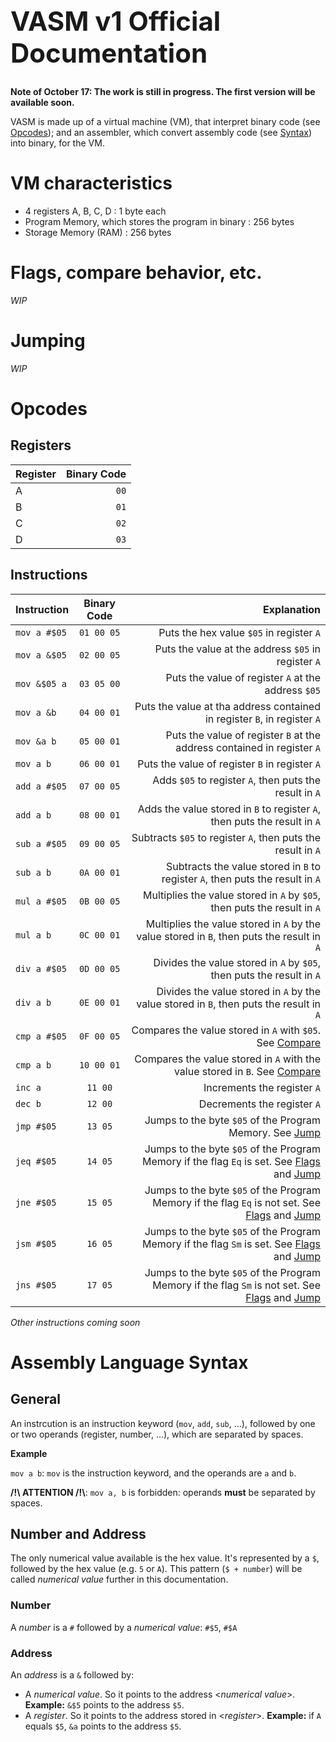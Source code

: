 <h1 style="font-size: 3em;">VASM v1 Official Documentation</h1>

**Note of October 17: The work is still in progress. The first version will be available soon.**

VASM is made up of a virtual machine (VM), that interpret binary code (see [Opcodes](#user-content-opcodes)); and an assembler, which convert assembly code (see [Syntax](#user-content-assembly-language-syntax)) into binary, for the VM.

<!-- TODO: link to #Assembly Language Syntax -->

# VM characteristics
- 4 registers A, B, C, D : 1 byte each
- Program Memory, which stores the program in binary : 256 bytes
- Storage Memory (RAM) : 256 bytes

<h1 name="flags_title">Flags, compare behavior, etc. <!-- TODO --></h1>

*WIP*

<h1 name="jump_title">Jumping</h1>

*WIP*

<h1 name="opcodes_title">Opcodes</h1>

## Registers
| Register | Binary Code |
| -------- | ----------: |
| A        |        `00` |
| B        |        `01` |
| C        |        `02` |
| D        |        `03` |

## Instructions
| Instruction  | Binary Code |                                                                                                                                            Explanation |
| ------------ | :---------: | -----------------------------------------------------------------------------------------------------------------------------------------------------: |
| `mov a #$05` | `01 00 05`  |                                                                                                               Puts the hex value `$05` in register `A` |
| `mov a &$05` | `02 00 05`  |                                                                                                    Puts the value at the address `$05` in register `A` |
| `mov &$05 a` | `03 05 00`  |                                                                                                    Puts the value of register `A` at the address `$05` |
| `mov a &b`   | `04 00 01`  |                                                                               Puts the value at tha address contained in register `B`, in register `A` |
| `mov &a b`   | `05 00 01`  |                                                                                Puts the value of register `B` at the address contained in register `A` |
| `mov a b`    | `06 00 01`  |                                                                                                         Puts the value of register `B` in register `A` |
| `add a #$05` | `07 00 05`  |                                                                                                Adds `$05` to register `A`, then puts the result in `A` |
| `add a b`    | `08 00 01`  |                                                                              Adds the value stored in `B` to register `A`, then puts the result in `A` |
| `sub a #$05` | `09 00 05`  |                                                                                           Subtracts `$05` to register `A`, then puts the result in `A` |
| `sub a b`    | `0A 00 01`  |                                                                         Subtracts the value stored in `B` to register `A`, then puts the result in `A` |
| `mul a #$05` | `0B 00 05`  |                                                                               Multiplies the value stored in `A` by `$05`, then puts the result in `A` |
| `mul a b`    | `0C 00 01`  |                                                             Multiplies the value stored in `A` by the value stored in `B`, then puts the result in `A` |
| `div a #$05` | `0D 00 05`  |                                                                                  Divides the value stored in `A` by `$05`, then puts the result in `A` |
| `div a b`    | `0E 00 01`  |                                                                Divides the value stored in `A` by the value stored in `B`, then puts the result in `A` |
| `cmp a #$05` | `0F 00 05`  |                                                                  Compares the value stored in `A` with `$05`. See [Compare](#user-content-flags) |
| `cmp a b`    | `10 00 01`  |                                                Compares the value stored in `A` with the value stored in `B`. See [Compare](#user-content-flags) |
| `inc a`      |   `11 00`   |                                                                                                                            Increments the register `A` |
| `dec b`      |   `12 00`   |                                                                                                                            Decrements the register `A` |
| `jmp #$05`   |   `13 05`   |                                                                                            Jumps to the byte `$05` of the Program Memory. See [Jump](#user-content-jump) |
| `jeq #$05`   |   `14 05`   |     Jumps to the byte `$05` of the Program Memory if the flag `Eq` is set. See [Flags](#user-content-flags) and [Jump](#user-content-jump) |
| `jne #$05`   |   `15 05`   | Jumps to the byte `$05` of the Program Memory if the flag `Eq` is not set. See [Flags](#user-content-flags) and [Jump](#user-content-jump) |
| `jsm #$05`   |   `16 05`   |     Jumps to the byte `$05` of the Program Memory if the flag `Sm` is set. See [Flags](#user-content-flags) and [Jump](#user-content-jump) |
| `jns #$05`   |   `17 05`   | Jumps to the byte `$05` of the Program Memory if the flag `Sm` is not set. See [Flags](#user-content-flags) and [Jump](#user-content-jump) |

*Other instructions coming soon* <!-- TODO after implementing other instructions -->

<h1 class="syntax_title">Assembly Language Syntax</h1>

## General
An instrcution is an instruction keyword (`mov`, `add`, `sub`, ...), followed by one or two operands (register, number, ...), which are separated by spaces.

**Example**

`mov a b`: `mov` is the instruction keyword, and the operands are `a` and `b`.

**/!\ ATTENTION /!\\**: `mov a, b` is forbidden: operands **must** be separated by spaces.

## Number and Address
The only numerical value available is the hex value. It's represented by a `$`, followed by the hex value (e.g. `5` or `A`). This pattern (`$ + number`) will be called *numerical value* further in this documentation.

### Number
A *number* is a `#` followed by a *numerical value*: `#$5`, `#$A`

### Address
An *address* is a `&` followed by:
- A *numerical value*. So it points to the address <*numerical value*>. **Example:** `&$5` points to the address `$5`.
- A *register*. So it points to the address stored in <*register*>. **Example:** if `A` equals `$5`, `&a` points to the address `$5`.
